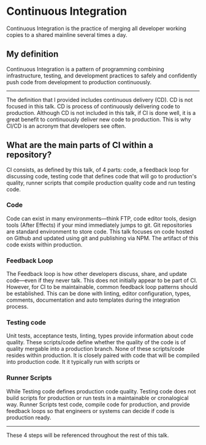# Continuous Integration

Continuous Integration is the practice of merging all developer working copies to a shared mainline several times a day.

## My definition

Continuous Integration is a pattern of programming combining infrastructure, testing, and development practices to safely and confidently push code from development to production continuously.

----

The definition that I provided includes continuous delivery (CD). CD is not focused in this talk. CD is process of continuously delivering code to production. Although CD is not included in this talk, if CI is done well, it is a great benefit to continuously deliver new code to production. This is why CI/CD is an acronym that developers see often.

## What are the main parts of CI within a repository?

CI consists, as defined by this talk, of 4 parts: code, a feedback loop for discussing code, testing code that defines code that will go to production's quality, runner scripts that compile production quality code and run testing code.

### Code

Code can exist in many environments—think FTP, code editor tools, design tools (After Effects) if your mind immediately jumps to git. Git repositories are standard environment to store code. This talk focuses on code hosted on Github and updated using git and publishing via NPM. The artifact of this code exists within production.

### Feedback Loop

The Feedback loop is how other developers discuss, share, and update code—even if they never talk. This does not initially appear to be part of CI. However, for CI to be maintainable, common feedback loop patterns should be established. This can be done with linting, editor configuration, types, comments, documentation and auto templates during the integration process.

### Testing code

Unit tests, acceptance tests, linting, types provide information about code quality. These scripts/code define whether the quality of the code is of quality mergable into a production branch. None of these scripts/code resides within production. It is closely paired with code that will be compiled into production code. It it typically run with scripts or

### Runner Scripts

While Testing code defines production code quality. Testing code does not build scripts for production or run tests in a maintainable or cronalogical way. Runner Scripts test code, compile code for production, and provide feedback loops so that engineers or systems can decide if code is production ready.

----

These 4 steps will be referenced throughout the rest of this talk.
